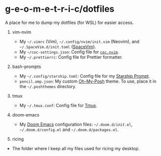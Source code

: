 # g-e-o-m-e-t-r-i-c/dotfiles

A place for me to dump my dotfiles (for WSL) for easier access.

1. vim-nvim

    - My `~/.vimrc` (Vim), `~/.config/nvim/init.vim` (Neovim), and `~/.SpaceVim.d/init.toml` ([SpaceVim][1]).
    - My `~/coc-settings.json`: Config file for [`coc.nvim`][2].
    - My `~/.prettierrc`: Config file for Prettier formatter.

2. bash-prompts

    - My `~/.config/starship.toml`: Config file for my [Starship Prompt][3].
	- `pencil.omp.json`: My custom [Oh-My-Posh][4] theme. To use, place it in the `~/.poshthemes` directory.

3. tmux

    - My `~/.tmux.conf`: Config file for [Tmux][5].

4. doom-emacs
    - My [Doom Emacs][6] configuration files: `~/.doom.d/init.el`, `~/.doom.d/config.el` and `~/.doom.d/packages.el`.

5. ricing
- The folder where I keep all my files used for ricing my desktop.

[1]: https://spacevim.org/documentation/
[2]: https://github.com/neoclide/coc.nvim/
[3]: https://starship.rs/
[4]: https://ohmyposh.dev/docs/
[5]: https://github.com/tmux/tmux
[6]: https://doomemacs.org
